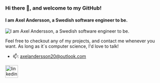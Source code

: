 ### Hi there 👋, and welcome to my GitHub!
#### I am Axel Andersson, a Swedish software engineer to be.
![I am Axel Andersson, a Swedish software engineer to be.](https://www.ionos.com/digitalguide/fileadmin/_processed_/c/0/csm_deep-learning-vs-machine-learning-t_7e68ee9fc4.jpg)

Feel free to checkout any of my projects, and contact me whenever you want. As long as it´s computer science, I'd love to talk!


- 📫: axelandersson20@outlook.com 


[<img src='https://cdn.jsdelivr.net/npm/simple-icons@3.0.1/icons/linkedin.svg' alt='linkedin' height='40'>](https://www.linkedin.com/in/axel-stig-andersson/)  

